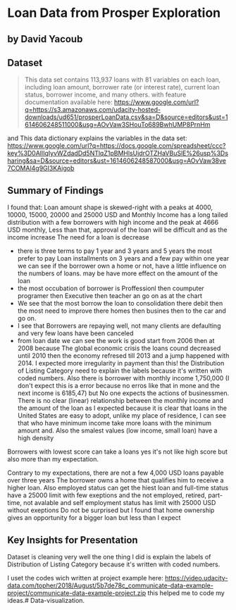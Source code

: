 # Loan Data from Prosper Exploration
## by David Yacoub


## Dataset

> This data set contains 113,937 loans with 81 variables on each loan, including loan amount, borrower rate (or interest rate), current loan status, borrower income, and many others.
with feature documentation available here: https://www.google.com/url?q=https://s3.amazonaws.com/udacity-hosted-downloads/ud651/prosperLoanData.csv&sa=D&source=editors&ust=1614606248511000&usg=AOvVaw3SHouTo689BwhUMP8PrnHm

and This data dictionary explains the variables in the data set: https://www.google.com/url?q=https://docs.google.com/spreadsheet/ccc?key%3D0AllIqIyvWZdadDd5NTlqZ1pBMHlsUjdrOTZHaVBuSlE%26usp%3Dsharing&sa=D&source=editors&ust=1614606248587000&usg=AOvVaw38ve7COMAl4g9GI3KAigob

## Summary of Findings

I found that: Loan amount shape is skewed-right with a peaks at 4000, 10000, 15000, 20000 and 25000 USD
and Monthly Income has a long tailed distribution with a few borrowers with high income and the peak at 4666 USD monthly, Less than that, approval of the loan will be difficult and as the income increase The need for a loan is decrease
 - there is three terms to pay 1 year and 3 years and 5 years the most prefer to pay Loan installments on 3 years and a few pay within one year
we can see if the borrower own a home or not, have a little influence on the numbers of loans. may be have more effect on the amount of the loan
- the most occubation of borrower is Proffessionl then coumputer programer then Executive then teacher an go on as at the chart
- We see that the most borrow the loan to consolidation there debit then the most need to improve there homes then busines then to the car and go on.
- I see that Borrowers are repaying well, not many clients are defaulting and very few loans have been canceled
- from loan date we can see the work is good start from 2006 then at 2008 because The global economic crisis the loans cound decreased until 2010 then the economy refresed till 2013 and a jump happened with 2014.
I expected more irregularity in payment than this! the Distribution of Listing Category need to explain the labels because it's written with coded numbers. Also there is borrower with monthly income 1,750,000 (I don't expect this is a error because no erros like that in mone and the next income is 6185,47) but No one expects the actions of businessmen.
There is no clear (linear) relationship between the monthly income and the amount of the loan as I expected because it is clear that loans in the United States are easy to adopt, unlike my place of residence, I can see that who have minimum income take more loans with the minimum amount and. Also the smalest values (low income, small loan) have a high density

Borrowers with lowest score can take a loans yes it's not like high score but also more than my expectation.

Contrary to my expectations, there are not a few 4,000 USD loans payable over three years
The borrower owns a home that qualifies him to receive a higher loan. Also employed status can get the hiest loan and full-time status have a 25000 limit with few exeptions and the not employed, retired, part-time, not avalable and self employment status has limit with 25000 USD without exeptions
Do not be surprised but I found that home ownership gives an opportunity for a bigger loan but less than I expect




## Key Insights for Presentation

Dataset is cleaning very well the one thing I did is explain the labels of Distribution of Listing Category because it's written with coded numbers.

I uset the codes wich written at project example here: https://video.udacity-data.com/topher/2018/August/5b7de78c_communicate-data-example-project/communicate-data-example-project.zip this helped me to code my ideas.# Data-visualization.
